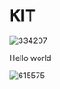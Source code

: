 # KIT

![334207](https://user-images.githubusercontent.com/34526950/34021035-15b9d0a8-e16a-11e7-8b89-7a9a20f0cbfb.jpg)

Hello world

![615575](https://user-images.githubusercontent.com/34526950/34022397-9412bd3c-e171-11e7-85ba-75158a906301.jpg)
